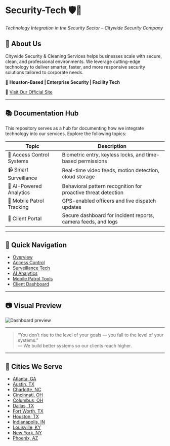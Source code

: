 # Security-Tech 🛡️🔧  
*Technology Integration in the Security Sector – Citywide Security Company*

## 🏢 About Us  
Citywide Security & Cleaning Services helps businesses scale with secure, clean, and professional environments. We leverage cutting-edge technology to deliver smarter, faster, and more responsive security solutions tailored to corporate needs.  

📍 **Houston-Based | Enterprise Security | Facility Tech**  

🔗 [Visit Our Official Site](https://citywidesecuritycompany.com/security/locations/security-company-houston/) 

---

## 📚 Documentation Hub  
This repository serves as a hub for documenting how we integrate technology into our services. Explore the following topics:

| Topic | Description |
|-------|-------------|
| 🔐 Access Control Systems | Biometric entry, keyless locks, and time-based permissions |
| 📹 Smart Surveillance | Real-time video feeds, motion detection, cloud storage |
| 🤖 AI-Powered Analytics | Behavioral pattern recognition for proactive threat detection |
| 📍 Mobile Patrol Tracking | GPS-enabled officers and live dispatch updates |
| 💼 Client Portal | Secure dashboard for incident reports, camera feeds, and logs |

---

## 🧭 Quick Navigation  
- [Overview](docs/overview.md)  
- [Access Control](docs/access-control.md)  
- [Surveillance Tech](docs/surveillance.md)  
- [AI Analytics](docs/ai-analytics.md)  
- [Mobile Patrol Tools](docs/mobile-patrols.md)  
- [Client Dashboard](docs/client-portal.md)

---

## 📷 Visual Preview  
![Dashboard preview](images/dashboard-preview.jpg)

---

> “You don’t rise to the level of your goals — you fall to the level of your systems.”  
> — We build better systems so our clients reach higher.

---

## 🌆 Cities We Serve  
- [Atlanta, GA](https://citywidesecuritycompany.com/security/locations/security-company-atlanta/)  
- [Austin, TX](https://citywidesecuritycompany.com/security/locations/security-company-austin/)  
- [Charlotte, NC](https://citywidesecuritycompany.com/security/locations/security-company-charlotte/)  
- [Cincinnati, OH](https://citywidesecuritycompany.com/security/locations/security-company-cincinnati/)  
- [Columbus, OH](https://citywidesecuritycompany.com/security/locations/security-company-columbus/)  
- [Dallas, TX](https://citywidesecuritycompany.com/security/locations/security-company-dallas/)  
- [Fort Worth, TX](https://citywidesecuritycompany.com/security/locations/security-company-fort-worth/)  
- [Houston, TX](https://citywidesecuritycompany.com/security/locations/security-company-houston/)  
- [Indianapolis, IN](https://citywidesecuritycompany.com/security/locations/security-company-indianapolis/)  
- [Louisville, KY](https://citywidesecuritycompany.com/security/locations/security-company-louisville/)  
- [New York, NY](https://citywidesecuritycompany.com/security/locations/security-company-new-york/)  
- [Phoenix, AZ](https://citywidesecuritycompany.com/security/locations/security-company-phoenix/)

